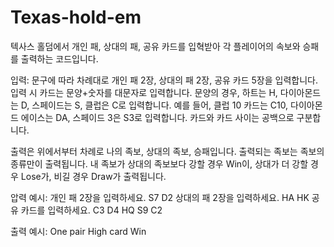 # Texas-hold-em

텍사스 홀덤에서 개인 패, 상대의 패, 공유 카드를 입혁받아 각 플레이어의 속보와 승패를 출력하는 코드입니다.

입력: 문구에 따라 차례대로 개인 패 2장, 상대의 패 2장, 공유 카드 5장을 입력합니다.
입력 시 카드는 문양+숫자를 대문자로 입력합니다.
문양의 경우, 하트는 H, 다이아몬드는 D, 스페이드는 S, 클럽은 C로 입력합니다.
예를 들어, 클럽 10 카드는 C10, 다이아몬드 에이스는 DA, 스페이드 3은 S3로 입력합니다.
카드와 카드 사이는 공백으로 구분합니다.

출력은 위에서부터 차례로 나의 족보, 상대의 족보, 승패입니다.
출력되는 족보는 족보의 종류만이 출력됩니다.
내 족보가 상대의 족보보다 강할 경우 Win이, 상대가 더 강할 경우 Lose가, 비길 경우 Draw가 출력됩니다.

압력 예시:
개인 패 2장을 입력하세요. S7 D2
상대의 패 2장을 입력하세요. HA HK
공유 카드를 입력하세요. C3 D4 HQ S9 C2

출력 예시:
One pair
High card
Win
